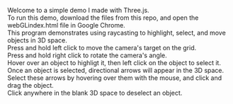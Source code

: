 Welcome to a simple demo I made with Three.js.  
To run this demo, download the files from this repo, and open the webGLindex.html file in Google Chrome.  
This program demonstrates using raycasting to highlight, select, and move objects in 3D space.  
Press and hold left click to move the camera's target on the grid.  
Press and hold right click to rotate the camera's angle.  
Hover over an object to highligt it, then left click on the object to select it.  
Once an object is selected, directional arrows will appear in the 3D space.  
Select these arrows by hovering over them with the mouse, and click and drag the object.  
Click anywhere in the blank 3D space to deselect an object.  
